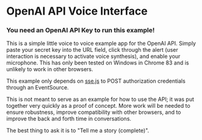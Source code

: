 # OpenAI API Voice Interface

### You need an OpenAI API Key to run this example!

This is a simple little voice to voice example app for the OpenAI API.  Simply paste your secret key into the URL field, click through the alert (user interaction is necessary to activate voice synthesis), and enable your microphone.  This has only been tested on Windows in Chrome 83 and is unlikely to work in other browsers.

This example only depends on [sse.js](https://github.com/mpetazzoni/sse.js) to POST authorization credentials through an EventSource.

This is not meant to serve as an example for how to use the API; it was put together very quickly as a proof of concept.  More work will be needed to ensure robustness, improve compatibility with other browsers, and to improve the back and forth time in conversations.

The best thing to ask it is to "Tell me a story (complete)".
